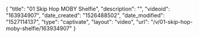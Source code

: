 {
    "title": "01 Skip Hop MOBY Shelfie",
    "description": "",
    "videoid": "163934907",
    "date_created": "1526488502",
    "date_modified": "1527114137",
    "type": "captivate",
    "layout": "video",
    "url": "\/v\/01-skip-hop-moby-shelfie\/163934907"
}